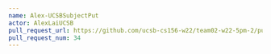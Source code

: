 ```yaml
---
name: Alex-UCSBSubjectPut
actor: AlexLaiUCSB
pull_request_url: https://github.com/ucsb-cs156-w22/team02-w22-5pm-2/pull/34
pull_request_num: 34
---
```

